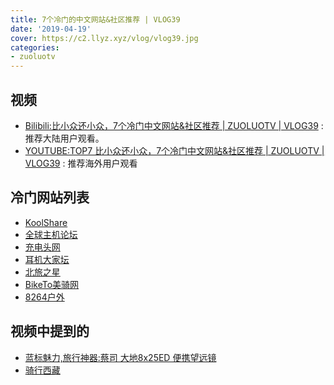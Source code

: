 ```yaml
---
title: 7个冷门的中文网站&社区推荐 | VLOG39
date: '2019-04-19'
cover: https://c2.llyz.xyz/vlog/vlog39.jpg
categories:
- zuoluotv
---
```


## 视频

- [Bilibili:比小众还小众，7个冷门中文网站&社区推荐 | ZUOLUOTV | VLOG39](https://www.bilibili.com/video/av49857869) : 推荐大陆用户观看。
- [YOUTUBE:TOP7 比小众还小众，7个冷门中文网站&社区推荐 | ZUOLUOTV | VLOG39](https://www.youtube.com/watch?v=T3Lan2pcZdQ) : 推荐海外用户观看

## 冷门网站列表

- [KoolShare](https://koolshare.cn/)
- [全球主机论坛](https://www.hostloc.com/)
- [充电头网](https://www.chongdiantou.com/)
- [耳机大家坛](https://www.erji.net)
- [北旅之星](https://www.bggd.com/bbs/)
- [BikeTo美骑网](https://biketo.com)
- [8264户外](https://www.8264.com)

## 视频中提到的

- [蓝标魅力,旅行神器:蔡司 大地8x25ED 便携望远镜](https://luolei.org/zeiss-terra-8x25-binocular/)
- [骑行西藏](https://luolei.org/tag/tibet/)
